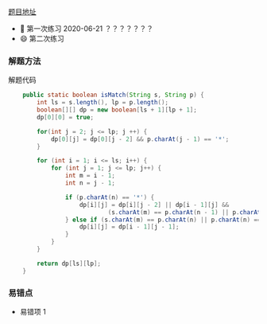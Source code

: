 [题目地址](https://leetcode-cn.com/problems/regular-expression-matching/)



- :slightly_smiling_face: 第一次练习 2020-06-21 ？？？？？？？
- :smile: 第二次练习



### 解题方法

解题代码

```java
    public static boolean isMatch(String s, String p) {
        int ls = s.length(), lp = p.length();
        boolean[][] dp = new boolean[ls + 1][lp + 1];
        dp[0][0] = true;

        for(int j = 2; j <= lp; j ++) {
            dp[0][j] = dp[0][j - 2] && p.charAt(j - 1) == '*';
        }

        for (int i = 1; i <= ls; i++) {
            for (int j = 1; j <= lp; j++) {
                int m = i - 1;
                int n = j - 1;

                if (p.charAt(n) == '*') {
                    dp[i][j] = dp[i][j - 2] || dp[i - 1][j] &&
                            (s.charAt(m) == p.charAt(n - 1) || p.charAt(n - 1) == '.');
                } else if (s.charAt(m) == p.charAt(n) || p.charAt(n) == '.') {
                    dp[i][j] = dp[i - 1][j - 1];
                }
            }
        }

        return dp[ls][lp];
    }

```



### 易错点

- 易错项 1

